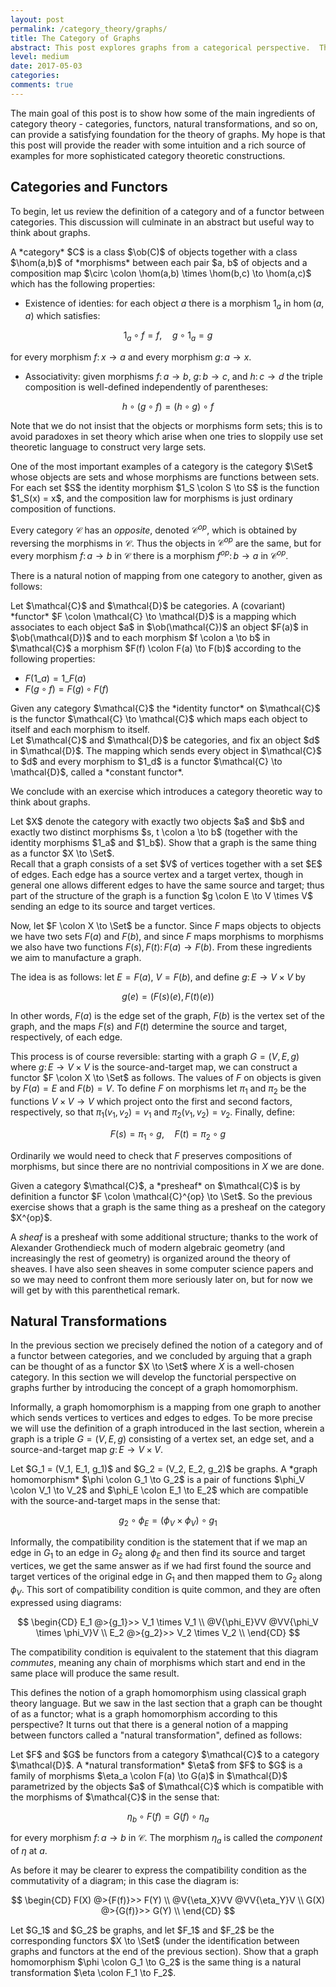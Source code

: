 ```yaml
---
layout: post
permalink: /category_theory/graphs/
title: The Category of Graphs 
abstract: This post explores graphs from a categorical perspective.  The focus is on introducing some of the key ideas of category theory in a familiar setting; in future posts we may see how category can clarify some difficult constructions in graph theory.
level: medium 
date: 2017-05-03
categories: 
comments: true
---
```


The main goal of this post is to show how some of the main ingredients of category theory - categories, functors, natural transformations, and so on, can provide a satisfying foundation for the theory of graphs.
My hope is that this post will provide the reader with some intuition and a rich source of examples for more sophisticated category theoretic constructions.

## Categories and Functors

To begin, let us review the definition of a category and of a functor between categories.
This discussion will culminate in an abstract but useful way to think about graphs.

<div class="definition">
A *category* $C$ is a class $\ob(C)$ of objects together with a class $\hom(a,b)$ of *morphisms* between each pair $a, b$ of objects and a composition map $\circ \colon \hom(a,b) \times \hom(b,c) \to \hom(a,c)$ which has the following properties:

- Existence of identies: for each object $a$ there is a morphism $1_a$ in $\hom(a, a)$ which satisfies:

$$1_a \circ f = f, \quad g \circ 1_a = g$$

for every morphism $f \colon x \to a$ and every morphism $g \colon a \to x$.

- Associativity: given morphisms $f \colon a \to b$, $g \colon b \to c$, and $h \colon c \to d$ the triple composition is well-defined independently of parentheses:

$$h \circ (g \circ f) = (h \circ g) \circ f$$

</div>

Note that we do not insist that the objects or morphisms form sets; this is to avoid paradoxes in set theory which arise when one tries to sloppily use set theoretic language to construct very large sets.

<div class="example">
One of the most important examples of a category is the category $\Set$ whose objects are sets and whose morphisms are functions between sets.
For each set $S$ the identity morphism $1_S \colon S \to S$ is the function $1_S(x) = x$, and the composition law for morphisms is just ordinary composition of functions.
</div>

Every category $\mathcal{C}$ has an *opposite*, denoted $\mathcal{C}^{op}$, which is obtained by reversing the morphisms in $\mathcal{C}$.
Thus the objects in $\mathcal{C}^{op}$ are the same, but for every morphism $f \colon a \to b$ in $\mathcal{C}$ there is a morphism $f^{op} \colon b \to a$ in $\mathcal{C}^{op}$.

There is a natural notion of mapping from one category to another, given as follows:

<div class="definition">
Let $\mathcal{C}$ and $\mathcal{D}$ be categories.
A (covariant) *functor* $F \colon \mathcal{C} \to \mathcal{D}$ is a mapping which associates to each object $a$ in $\ob(\mathcal{C})$ an object $F(a)$ in $\ob(\mathcal{D})$ and to each morphism $f \colon a \to b$ in $\mathcal{C}$ a morphism $F(f) \colon F(a) \to F(b)$ according to the following properties:

- $F(1\_a) = 1\_{F(a)}$
- $F(g \circ f) = F(g) \circ F(f)$

</div>

<div class="example">
Given any category $\mathcal{C}$ the *identity functor* on $\mathcal{C}$ is the functor $\mathcal{C} \to \mathcal{C}$ which maps each object to itself and each morphism to itself.
</div>

<div class="example">
Let $\mathcal{C}$ and $\mathcal{D}$ be categories, and fix an object $d$ in $\mathcal{D}$.
The mapping which sends every object in $\mathcal{C}$ to $d$ and every morphism to $1_d$ is a functor $\mathcal{C} \to \mathcal{D}$, called a *constant functor*.
</div>

We conclude with an exercise which introduces a category theoretic way to think about graphs.

<div class="exercise" text="Graphs as functors">
Let $X$ denote the category with exactly two objects $a$ and $b$ and exactly two distinct morphisms $s, t \colon a \to b$ (together with the identity morphisms $1_a$ and $1_b$).
Show that a graph is the same thing as a functor $X \to \Set$.
<div>
<div class="solution">
Recall that a graph consists of a set $V$ of vertices together with a set $E$ of edges.
Each edge has a source vertex and a target vertex, though in general one allows different edges to have the same source and target; thus part of the structure of the graph is a function $g \colon E \to V \times V$ sending an edge to its source and target vertices. 

Now, let $F \colon X \to \Set$ be a functor.
Since $F$ maps objects to objects we have two sets $F(a)$ and $F(b)$, and since $F$ maps morphisms to morphisms we also have two functions $F(s), F(t) \colon F(a) \to F(b)$.
From these ingredients we aim to manufacture a graph.

The idea is as follows: let $E = F(a)$, $V = F(b)$, and define $g \colon E \to V \times V$ by

$$g(e) = (F(s)(e), F(t)(e))$$

In other words, $F(a)$ is the edge set of the graph, $F(b)$ is the vertex set of the graph, and the maps $F(s)$ and $F(t)$ determine the source and target, respectively, of each edge.

This process is of course reversible: starting with a graph $G = (V, E, g)$ where $g \colon E \to V \times V$ is the source-and-target map, we can construct a functor $F \colon X \to \Set$ as follows.
The values of $F$ on objects is given by $F(a) = E$ and $F(b) = V$.
To define $F$ on morphisms let $\pi_1$ and $\pi_2$ be the functions $V \times V \to V$ which project onto the first and second factors, respectively, so that $\pi_1(v_1, v_2) = v_1$ and $\pi_2(v_1, v_2) = v_2$.
Finally, define:

$$F(s) = \pi_1 \circ g, \quad F(t) = \pi_2 \circ g$$

Ordinarily we would need to check that $F$ preserves compositions of morphisms, but since there are no nontrivial compositions in $X$ we are done.
</div>

<div class="remark">
Given a category $\mathcal{C}$, a *presheaf* on $\mathcal{C}$ is by definition a functor $F \colon \mathcal{C}^{op} \to \Set$.
So the previous exercise shows that a graph is the same thing as a presheaf on the category $X^{op}$.

A *sheaf* is a presheaf with some additional structure; thanks to the work of Alexander Grothendieck much of modern algebraic geometry (and increasingly the rest of geometry) is organized around the theory of sheaves.
I have also seen sheaves in some computer science papers and so we may need to confront them more seriously later on, but for now we will get by with this parenthetical remark.
</div>

## Natural Transformations

In the previous section we precisely defined the notion of a category and of a functor between categories, and we concluded by arguing that a graph can be thought of as a functor $X \to \Set$ where $X$ is a well-chosen category.
In this section we will develop the functorial perspective on graphs further by introducing the concept of a graph homomorphism.

Informally, a graph homomorphism is a mapping from one graph to another which sends vertices to vertices and edges to edges.
To be more precise we will use the definition of a graph introduced in the last section, wherein a graph is a triple $G = (V, E, g)$ consisting of a vertex set, an edge set, and a source-and-target map $g \colon E \to V \times V$. 

<div class="definition">
Let $G_1 = (V_1, E_1, g_1)$ and $G_2 = (V_2, E_2, g_2)$ be graphs.  A *graph homomorphism* $\phi \colon G_1 \to G_2$ is a pair of functions $\phi_V \colon V_1 \to V_2$ and $\phi_E \colon E_1 \to E_2$ which are compatible with the source-and-target maps in the sense that:

$$g_2 \circ \phi_E = (\phi_V \times \phi_V) \circ g_1$$

</div>

Informally, the compatibility condition is the statement that if we map an edge in $G_1$ to an edge in $G_2$ along $\phi_E$ and then find its source and target vertices, we get the same answer as if we had first found the source and target vertices of the original edge in $G_1$ and then mapped them to $G_2$ along $\phi_V$.
This sort of compatibility condition is quite common, and they are often expressed using diagrams:

$$
\begin{CD}
E_1 @>{g_1}>> V_1 \times V_1 \\
@V{\phi_E}VV @VV{\phi_V \times \phi_V}V \\
E_2 @>{g_2}>> V_2 \times V_2 \\
\end{CD}
$$

The compatibility condition is equivalent to the statement that this diagram *commutes*, meaning any chain of morphisms which start and end in the same place will produce the same result.

This defines the notion of a graph homomorphism using classical graph theory language.
But we saw in the last section that a graph can be thought of as a functor; what is a graph homomorphism according to this perspective?
It turns out that there is a general notion of a mapping between functors called a "natural transformation", defined as follows:

<div class="definition">
Let $F$ and $G$ be functors from a category $\mathcal{C}$ to a category $\mathcal{D}$.
A *natural transformation* $\eta$ from $F$ to $G$ is a family of morphisms $\eta_a \colon F(a) \to G(a)$ in $\mathcal{D}$ parametrized by the objects $a$ of $\mathcal{C}$ which is compatible with the morphisms of $\mathcal{C}$ in the sense that: 

$$\eta_b \circ F(f) = G(f) \circ \eta_a$$

for every morphism $f \colon a \to b$ in $\mathcal{C}$.
The morphism $\eta_a$ is called the *component* of $\eta$ at $a$.
</div>

As before it may be clearer to express the compatibility condition as the commutativity of a diagram; in this case the diagram is:

$$
\begin{CD}
F(X) @>{F(f)}>> F(Y) \\
@V{\eta_X}VV @VV{\eta_Y}V \\
G(X) @>{G(f)}>> G(Y) \\
\end{CD}
$$

<div class="exercise" text="Graph homomorphisms as natural transformations">
Let $G_1$ and $G_2$ be graphs, and let $F_1$ and $F_2$ be the corresponding functors $X \to \Set$ (under the identification between graphs and functors at the end of the previous section).
Show that a graph homomorphism $\phi \colon G_1 \to G_2$ is the same thing is a natural transformation $\eta \colon F_1 \to F_2$.
</div>
<div class="solution">

</div>
